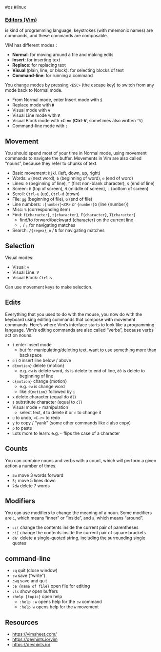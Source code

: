 #os #linux

### [Editors (Vim)](https://missing.csail.mit.edu/2020/editors/) 

is kind of programming language, keystrokes (with mnemonic names) are commands, and these commands are composable.

VIM has different modes :
-   **Normal**: for moving around a file and making edits
-   **Insert**: for inserting text
-   **Replace**: for replacing text
-   **Visual** (plain, line, or block): for selecting blocks of text
-   **Command-line**: for running a command

You change modes by pressing `<ESC>` (the escape key) to switch from any mode back to Normal mode.

- From Normal mode, enter Insert mode with **`i`**
- Replace mode with **`R`**
- Visual mode with **`v`**
- Visual Line mode with **`V`**
- Visual Block mode with **`<C-v>`** (**Ctrl-V**, sometimes also written `^V`)
- Command-line mode with **`:`**

## Movement

You should spend most of your time in Normal mode, using movement commands to navigate the buffer. Movements in Vim are also called “nouns”, because they refer to chunks of text.

-   Basic movement: `hjkl` (left, down, up, right)
-   Words: `w` (next word), `b` (beginning of word), `e` (end of word)
-   Lines: `0` (beginning of line), `^` (first non-blank character), `$` (end of line)
-   Screen: `H` (top of screen), `M` (middle of screen), `L` (bottom of screen)
-   Scroll: `Ctrl-u` (up), `Ctrl-d` (down)
-   File: `gg` (beginning of file), `G` (end of file)
-   Line numbers: `:{number}<CR>` or `{number}G` (line {number})
-   Misc: `%` (corresponding item)
-   Find: `f{character}`, `t{character}`, `F{character}`, `T{character}`
    -   find/to forward/backward {character} on the current line
    -   `,` / `;` for navigating matches
-   Search: `/{regex}`, `n` / `N` for navigating matches

## Selection

Visual modes:

-   Visual: `v`
-   Visual Line: `V`
-   Visual Block: `Ctrl-v`

Can use movement keys to make selection.

## Edits

Everything that you used to do with the mouse, you now do with the keyboard using editing commands that compose with movement commands. Here’s where Vim’s interface starts to look like a programming language. Vim’s editing commands are also called “verbs”, because verbs act on nouns.

-   `i` enter Insert mode
    -   but for manipulating/deleting text, want to use something more than backspace
-   `o` / `O` insert line below / above
-   `d{motion}` delete {motion}
    -   e.g. `dw` is delete word, `d$` is delete to end of line, `d0` is delete to beginning of line
-   `c{motion}` change {motion}
    -   e.g. `cw` is change word
    -   like `d{motion}` followed by `i`
-   `x` delete character (equal do `dl`)
-   `s` substitute character (equal to `cl`)
-   Visual mode + manipulation
    -   select text, `d` to delete it or `c` to change it
-   `u` to undo, `<C-r>` to redo
-   `y` to copy / “yank” (some other commands like `d` also copy)
-   `p` to paste
-   Lots more to learn: e.g. `~` flips the case of a character

## Counts

You can combine nouns and verbs with a count, which will perform a given action a number of times.

-   `3w` move 3 words forward
-   `5j` move 5 lines down
-   `7dw` delete 7 words

## Modifiers

You can use modifiers to change the meaning of a noun. Some modifiers are `i`, which means “inner” or “inside”, and `a`, which means “around”.

-   `ci(` change the contents inside the current pair of parentheses
-   `ci[` change the contents inside the current pair of square brackets
-   `da'` delete a single-quoted string, including the surrounding single quotes

## command-line 

-   `:q` quit (close window)
-   `:w` save (“write”)
-   `:wq` save and quit
-   `:e {name of file}` open file for editing
-   `:ls` show open buffers
-   `:help {topic}` open help
    -   `:help :w` opens help for the `:w` command
    -   `:help w` opens help for the `w` movement


## Resources 

* https://vimsheet.com/
* https://devhints.io/vim
* https://devhints.io/


